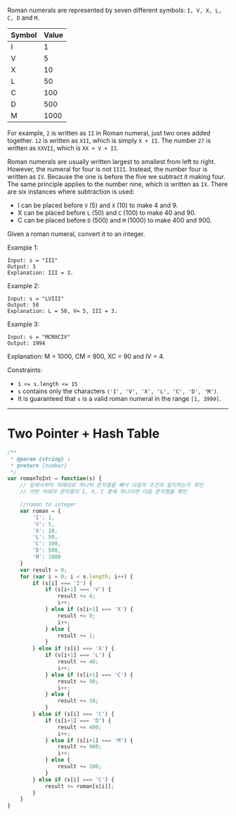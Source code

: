 Roman numerals are represented by seven different symbols: `I, V, X, L, C, D` and `M`.

|Symbol|Value|
|------|---|
|I|1|
|V|5|
|X|10|
|L|50|
|C|100|
|D|500|
|M|1000|

For example, `2` is written as `II` in Roman numeral, just two ones added together. `12` is written as `XII`, which is simply `X + II`. The number `27` is written as `XXVII`, which is `XX + V + II`.

Roman numerals are usually written largest to smallest from left to right. However, the numeral for four is not `IIII`. Instead, the number four is written as `IV`. Because the one is before the five we subtract it making four. The same principle applies to the number nine, which is written as `IX`. There are six instances where subtraction is used:

- I can be placed before `V` (5) and `X` (10) to make 4 and 9. 
- X can be placed before `L` (50) and `C` (100) to make 40 and 90. 
- C can be placed before `D` (500) and `M` (1000) to make 400 and 900.

Given a roman numeral, convert it to an integer.

 

Example 1:

```
Input: s = "III"
Output: 3
Explanation: III = 3.
```

Example 2:

```
Input: s = "LVIII"
Output: 58
Explanation: L = 50, V= 5, III = 3.
```

Example 3:

```
Input: s = "MCMXCIV"
Output: 1994
```

Explanation: M = 1000, CM = 900, XC = 90 and IV = 4.
 

Constraints:

- `1 <= s.length <= 15`
- `s` contains only the characters `('I', 'V', 'X', 'L', 'C', 'D', 'M')`.
- It is guaranteed that `s` is a valid roman numeral in the range `[1, 3999]`.

---

# Two Pointer + Hash Table

``` js
/**
 * @param {string} s
 * @return {number}
 */
var romanToInt = function(s) {
    // 앞에서부터 차례대로 하나씩 문자열을 빼서 다음의 조건과 일치하는지 확인
    // 이번 차례의 문자열이 I, X, C 중에 하나이면 다음 문자열을 확인

	//roman to integer
	var roman = {
		'I': 1,
		'V': 5,
		'X': 10,
		'L': 50,
		'C': 100,
		'D': 500,
		'M': 1000
	}
	var result = 0;
	for (var i = 0; i < s.length; i++) {
		if (s[i] === 'I') {
			if (s[i+1] === 'V') {
				result += 4;
				i++;
			} else if (s[i+1] === 'X') {
				result += 9;
				i++;
			} else {
				result += 1;
			}
		} else if (s[i] === 'X') {
			if (s[i+1] === 'L') {
				result += 40;
				i++;
			} else if (s[i+1] === 'C') {
				result += 90;
				i++;
			} else {
				result += 10;
			}
		} else if (s[i] === 'C') {
			if (s[i+1] === 'D') {
				result += 400;
				i++;
			} else if (s[i+1] === 'M') {
				result += 900;
				i++;
			} else {
				result += 100;
			}
		} else if (s[i] === 'C') {
			result += roman[s[i]];
		}
	}
}
```